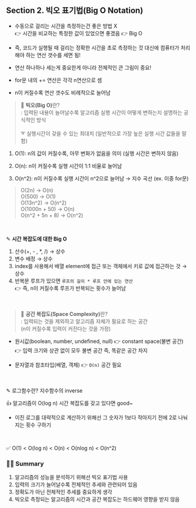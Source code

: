 ## Section 2. 빅오 표기법(Big O Notation)

- 수동으로 걸리는 시간을 측정하는건 좋은 방법 X <br>
  👉 시간을 비교하는 특정한 값이 있었으면 좋겠음 👉 Big O

- 즉, 코드가 실행될 때 걸리는 정확한 시간을 초로 측정하는 것 대신에 컴퓨터가 처리해야 하는 연산 갯수를 세면 됨!

- 연산 하나하나 세는게 중요한게 아니라 전체적인 큰 그림이 중요!

- for문 내의 += 연산은 각각 n연산으로 셈

- n이 커질수록 연산 갯수도 비례적으로 늘어남

> 🧐 <strong>빅오(Big O)</strong>란? <br/>
> : 입력된 내용이 늘어날수록 알고리즘 실행 시간이 어떻게 변하는지 설명하는 공식적인 방식 <br/><br/>
> ➰ 실행시간이 갖을 수 있는 최대치 (일반적으로 가장 높은 실행 시간 값들을 말함)

1. O(1): n의 값이 커질수록, 아무 변화가 없음을 의미 (실행 시간은 변하지 않음)

2. O(n): n이 커질수록 실행 시간이 1:1 비율로 늘어남

3. O(n^2): n이 커질수록 실행 시간이 n^2으로 늘어남 → 지수 곡선 (ex. 이중 for문)

> O(2n) -> O(n) <br/>
> O(500) -> O(1) <br/>
> O(13n^2) -> O(n^2) <br/>
> O(1000n + 50) -> O(n) <br/>
> O(n^2 + 5n + 8) -> O(n^2)

<br/>

✎ <strong>시간 복잡도에 대한 Big O</strong>

1. 산수(+, - , \*, /) → 상수
2. 변수 배정 → 상수
3. index를 사용해서 배열 element에 접근 또는 객체에서 키로 값에 접근하는 것 → 상수
4. 반복문 루프가 있으면 `루프의 길이 * 루프 안에 있는 연산` <br/>
   👉 즉, n이 커질수록 루프가 반복되는 횟수가 늘어남

<br/>

> 🧐 <strong>공간 복잡도(Space Complexity)</strong>란? <br/>
> : 입력되는 것을 제외하고 알고리즘 자체가 필요로 하는 공간 <br/>
> (n이 커질수록 입력이 커진다는 것을 가정)

- 원시값(boolean, number, undefined, null) 👉 constant space(불변 공간) <br/>
  👉 입력 크기와 상관 없이 모두 불변 공간 즉, 똑같은 공간 차지

- 문자열과 참조타입(배열, 객체) 👉 `O(n)` 공간 필요

<br/>

✎ 로그함수란? 지수함수의 inverse

👍 알고리즘이 O(log n) 시간 복잡도를 갖고 있다면 good~

- 이진 로그를 대략적으로 계산하기 위해선 그 숫자가 1보다 작아지기 전에 2로 나눠지는 횟수 구하기 <br/>

<br/>

✅ O(1) < O(log n) < O(n) < O(nlog n) < O(n^2)

### 🤹‍♀️ Summary

1. 알고리즘의 성능을 분석하기 위해선 빅오 표기법 사용
2. 입력의 크기가 늘어날수록 전체적인 추세와 관련되어 있음
3. 정확도가 아닌 전체적인 추세를 중요하게 생각
4. 빅오로 측정되는 알고리즘의 시간과 공간 복잡도는 하드웨어 영향을 받지 않음
